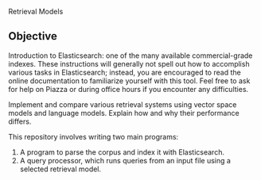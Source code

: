 
Retrieval Models

## Objective
Introduction to Elasticsearch: one of the many available commercial-grade indexes. These instructions will generally not spell out how to accomplish various tasks in Elasticsearch; instead, you are encouraged to read the online documentation to familiarize yourself with this tool. Feel free to ask for help on Piazza or during office hours if you encounter any difficulties.

Implement and compare various retrieval systems using vector space models and language models. Explain how and why their performance differs.

This repository involves writing two main programs:

1. A program to parse the corpus and index it with Elasticsearch.
2. A query processor, which runs queries from an input file using a selected retrieval model.

